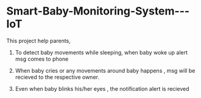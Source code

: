 # Smart-Baby-Monitoring-System---IoT

This project help parents,

  1. To detect baby movements while sleeping, when baby woke up alert msg comes to phone

  2. When baby cries or any movements around baby happens , msg will be recieved to the respective owner.

  3. Even when baby blinks his/her eyes , the notification alert is recieved 
